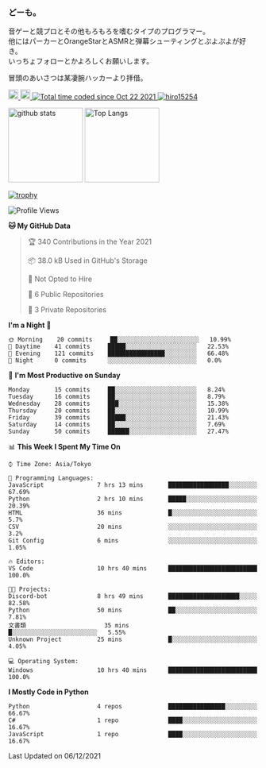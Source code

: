 ### どーも。

音ゲーと競プロとその他もろもろを嗜むタイプのプログラマー。<br>
他にはパーカーとOrangeStarとASMRと弾幕シューティングとぷよぷよが好き。<br>
いっちょフォローとかよろしくお願いします。<br>

冒頭のあいさつは某凄腕ハッカーより拝借。

<p align="left"> 
  <a href="http://twitter.com/hiro15254">
    <img height="20" src="https://img.shields.io/twitter/follow/hiro15254?label=Twitter&logo=twitter&style=flat" />
  </a>
  <a href="https://github.com/hiro15254">
    <img height="20" src="https://img.shields.io/github/followers/hiro15254?label=follow&logo=github&style=flat" />
  </a>
  <a href="https://wakatime.com/@4c6eda6c-d45f-4db4-82b1-bb86de5eb197">
    <img src="https://wakatime.com/badge/user/4c6eda6c-d45f-4db4-82b1-bb86de5eb197.svg" alt="Total time coded since Oct 22 2021" />
  </a>
  <a href="https://github.com/hiro15254">
    <img src="https://komarev.com/ghpvc/?username=hiro15254" alt="hiro15254" />
  </a>
</p>

<p align="left">
  <img alt="github stats" height="150px" src="https://github-readme-stats.vercel.app/api?username=hiro15254&theme=onedark&show_icons=ture&count_private=true" />
  <img alt="Top Langs" height="150px" src="https://github-readme-stats.vercel.app/api/top-langs/?username=hiro15254&layout=compact&show_icons=true&theme=onedark&count_private=true" />
</p>

[![trophy](https://github-profile-trophy.vercel.app/?username=hiro15254&theme=onedark&column=10)](https://github.com/ryo-ma/github-profile-trophy)

<!--START_SECTION:waka-->
![Profile Views](http://img.shields.io/badge/Profile%20Views-1-blue)

**🐱 My GitHub Data** 

> 🏆 340 Contributions in the Year 2021
 > 
> 📦 38.0 kB Used in GitHub's Storage 
 > 
> 🚫 Not Opted to Hire
 > 
> 📜 6 Public Repositories 
 > 
> 🔑 3 Private Repositories  
 > 
**I'm a Night 🦉** 

```text
🌞 Morning    20 commits     ██░░░░░░░░░░░░░░░░░░░░░░░   10.99% 
🌆 Daytime    41 commits     █████░░░░░░░░░░░░░░░░░░░░   22.53% 
🌃 Evening    121 commits    ████████████████░░░░░░░░░   66.48% 
🌙 Night      0 commits      ░░░░░░░░░░░░░░░░░░░░░░░░░   0.0%

```
📅 **I'm Most Productive on Sunday** 

```text
Monday       15 commits     ██░░░░░░░░░░░░░░░░░░░░░░░   8.24% 
Tuesday      16 commits     ██░░░░░░░░░░░░░░░░░░░░░░░   8.79% 
Wednesday    28 commits     ███░░░░░░░░░░░░░░░░░░░░░░   15.38% 
Thursday     20 commits     ██░░░░░░░░░░░░░░░░░░░░░░░   10.99% 
Friday       39 commits     █████░░░░░░░░░░░░░░░░░░░░   21.43% 
Saturday     14 commits     ██░░░░░░░░░░░░░░░░░░░░░░░   7.69% 
Sunday       50 commits     ██████░░░░░░░░░░░░░░░░░░░   27.47%

```


📊 **This Week I Spent My Time On** 

```text
⌚︎ Time Zone: Asia/Tokyo

💬 Programming Languages: 
JavaScript               7 hrs 13 mins       █████████████████░░░░░░░░   67.69% 
Python                   2 hrs 10 mins       █████░░░░░░░░░░░░░░░░░░░░   20.39% 
HTML                     36 mins             █░░░░░░░░░░░░░░░░░░░░░░░░   5.7% 
CSV                      20 mins             ░░░░░░░░░░░░░░░░░░░░░░░░░   3.2% 
Git Config               6 mins              ░░░░░░░░░░░░░░░░░░░░░░░░░   1.05%

🔥 Editors: 
VS Code                  10 hrs 40 mins      █████████████████████████   100.0%

🐱‍💻 Projects: 
Discord-bot              8 hrs 49 mins       ████████████████████░░░░░   82.58% 
Python                   50 mins             ██░░░░░░░░░░░░░░░░░░░░░░░   7.81% 
文書類                      35 mins             █░░░░░░░░░░░░░░░░░░░░░░░░   5.55% 
Unknown Project          25 mins             █░░░░░░░░░░░░░░░░░░░░░░░░   4.05%

💻 Operating System: 
Windows                  10 hrs 40 mins      █████████████████████████   100.0%

```

**I Mostly Code in Python** 

```text
Python                   4 repos             ████████████████░░░░░░░░░   66.67% 
C#                       1 repo              ████░░░░░░░░░░░░░░░░░░░░░   16.67% 
JavaScript               1 repo              ████░░░░░░░░░░░░░░░░░░░░░   16.67%

```



 Last Updated on 06/12/2021
<!--END_SECTION:waka-->
